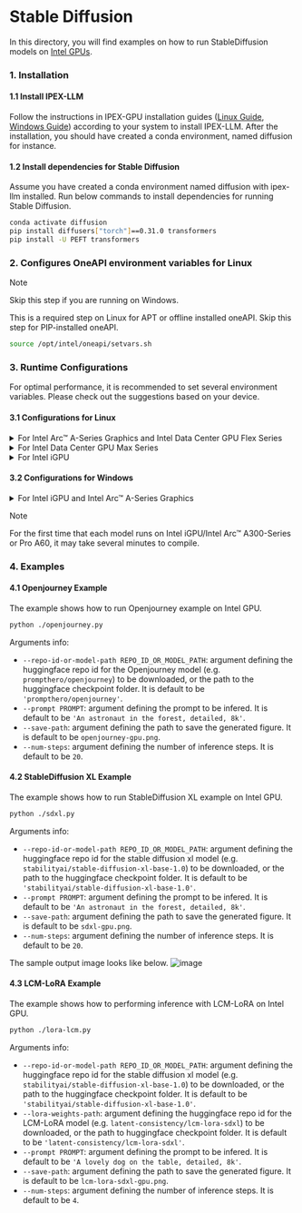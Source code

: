 # Stable Diffusion
In this directory, you will find examples on how to run StableDiffusion models on [Intel GPUs](../README.md).

### 1. Installation
#### 1.1 Install IPEX-LLM
Follow the instructions in IPEX-GPU installation guides ([Linux Guide](https://ipex-llm.readthedocs.io/en/latest/doc/LLM/Quickstart/install_linux_gpu.html), [Windows Guide](https://ipex-llm.readthedocs.io/en/latest/doc/LLM/Quickstart/install_windows_gpu.html)) according to your system to install IPEX-LLM. After the installation, you should have created a conda environment, named diffusion for instance. 

#### 1.2 Install dependencies for Stable Diffusion
Assume you have created a conda environment named diffusion with ipex-llm installed. Run below commands to install dependencies for running Stable Diffusion.
```bash
conda activate diffusion
pip install diffusers["torch"]==0.31.0 transformers
pip install -U PEFT transformers
```

### 2. Configures OneAPI environment variables for Linux

> [!NOTE]
> Skip this step if you are running on Windows.

This is a required step on Linux for APT or offline installed oneAPI. Skip this step for PIP-installed oneAPI.

```bash
source /opt/intel/oneapi/setvars.sh
```

### 3. Runtime Configurations
For optimal performance, it is recommended to set several environment variables. Please check out the suggestions based on your device.
#### 3.1 Configurations for Linux
<details>

<summary>For Intel Arc™ A-Series Graphics and Intel Data Center GPU Flex Series</summary>

```bash
export USE_XETLA=OFF
export SYCL_PI_LEVEL_ZERO_USE_IMMEDIATE_COMMANDLISTS=1
export SYCL_CACHE_PERSISTENT=1
```

</details>

<details>

<summary>For Intel Data Center GPU Max Series</summary>

```bash
export LD_PRELOAD=${LD_PRELOAD}:${CONDA_PREFIX}/lib/libtcmalloc.so
export SYCL_PI_LEVEL_ZERO_USE_IMMEDIATE_COMMANDLISTS=1
export SYCL_CACHE_PERSISTENT=1
export ENABLE_SDP_FUSION=1
```
</details>

<details>

<summary>For Intel iGPU</summary>

```bash
export SYCL_CACHE_PERSISTENT=1
```

</details>

#### 3.2 Configurations for Windows
<details>

<summary>For Intel iGPU and Intel Arc™ A-Series Graphics</summary>

```cmd
set SYCL_CACHE_PERSISTENT=1
```

</details>


> [!NOTE]
> For the first time that each model runs on Intel iGPU/Intel Arc™ A300-Series or Pro A60, it may take several minutes to compile.

### 4. Examples
#### 4.1 Openjourney Example
The example shows how to run Openjourney example on Intel GPU.
```bash
python ./openjourney.py
```

Arguments info:
- `--repo-id-or-model-path REPO_ID_OR_MODEL_PATH`: argument defining the huggingface repo id for the Openjourney model (e.g. `prompthero/openjourney`) to be downloaded, or the path to the huggingface checkpoint folder. It is default to be `'prompthero/openjourney'`.
- `--prompt PROMPT`: argument defining the prompt to be infered. It is default to be `'An astronaut in the forest, detailed, 8k'`.
- `--save-path`: argument defining the path to save the generated figure. It is default to be `openjourney-gpu.png`.
- `--num-steps`: argument defining the number of inference steps. It is default to be `20`. 

#### 4.2 StableDiffusion XL Example
The example shows how to run StableDiffusion XL example on Intel GPU.
```bash
python ./sdxl.py
```

Arguments info:
- `--repo-id-or-model-path REPO_ID_OR_MODEL_PATH`: argument defining the huggingface repo id for the stable diffusion xl model (e.g. `stabilityai/stable-diffusion-xl-base-1.0`) to be downloaded, or the path to the huggingface checkpoint folder. It is default to be `'stabilityai/stable-diffusion-xl-base-1.0'`.
- `--prompt PROMPT`: argument defining the prompt to be infered. It is default to be `'An astronaut in the forest, detailed, 8k'`.
- `--save-path`: argument defining the path to save the generated figure. It is default to be `sdxl-gpu.png`.
- `--num-steps`: argument defining the number of inference steps. It is default to be `20`. 


The sample output image looks like below. 
![image](https://llm-assets.readthedocs.io/en/latest/_images/sdxl-gpu.png)

#### 4.3 LCM-LoRA Example
The example shows how to performing inference with LCM-LoRA on Intel GPU.
```bash
python ./lora-lcm.py
```

Arguments info:
- `--repo-id-or-model-path REPO_ID_OR_MODEL_PATH`: argument defining the huggingface repo id for the stable diffusion xl model (e.g. `stabilityai/stable-diffusion-xl-base-1.0`) to be downloaded, or the path to the huggingface checkpoint folder. It is default to be `'stabilityai/stable-diffusion-xl-base-1.0'`.
- `--lora-weights-path`: argument defining the huggingface repo id for the LCM-LoRA model (e.g. `latent-consistency/lcm-lora-sdxl`) to be downloaded, or the path to huggingface checkpoint folder. It is default to be `'latent-consistency/lcm-lora-sdxl'`. 
- `--prompt PROMPT`: argument defining the prompt to be infered. It is default to be `'A lovely dog on the table, detailed, 8k'`.
- `--save-path`: argument defining the path to save the generated figure. It is default to be `lcm-lora-sdxl-gpu.png`.
- `--num-steps`: argument defining the number of inference steps. It is default to be `4`.
